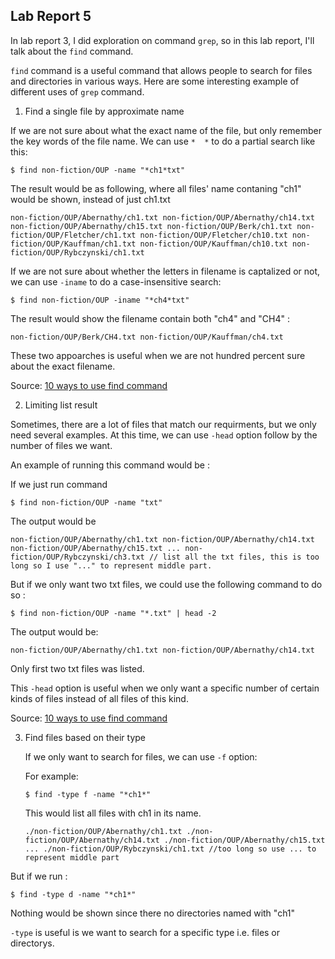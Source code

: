 ## Lab Report 5

In lab report 3, I did exploration on command `grep`, so in this lab report, I'll talk about the `find` command. 

`find` command is a useful command that allows people to search for files and directories in various ways. 
Here are some interesting example of different uses of `grep` command. 

1. Find a single file by approximate name 
  
  If we are not sure about what the exact name of the file, but only remember the key words of the file name.
  We can use `*  *`  to do a partial search like this:

  ``
  $ find non-fiction/OUP -name "*ch1*txt"
  ``
  
  The result would be as following, where all files' name contaning "ch1" would be shown, instead of just ch1.txt
  
  ``
  non-fiction/OUP/Abernathy/ch1.txt
  non-fiction/OUP/Abernathy/ch14.txt
  non-fiction/OUP/Abernathy/ch15.txt
  non-fiction/OUP/Berk/ch1.txt
  non-fiction/OUP/Fletcher/ch1.txt
  non-fiction/OUP/Fletcher/ch10.txt
  non-fiction/OUP/Kauffman/ch1.txt
  non-fiction/OUP/Kauffman/ch10.txt
  non-fiction/OUP/Rybczynski/ch1.txt
  ``
  
  If we are not sure about whether the letters in filename is captalized or not,
  we can use `-iname` to do a case-insensitive search: 
  
  ``
  $ find non-fiction/OUP -iname "*ch4*txt"
  ``
  
  The result would show the filename contain both "ch4" and "CH4" :
  
  ``
  non-fiction/OUP/Berk/CH4.txt
  non-fiction/OUP/Kauffman/ch4.txt
  ``
  
  These two appoarches is useful when we are not hundred percent sure about the exact filename. 
  
  Source: [10 ways to use find command](https://www.redhat.com/sysadmin/linux-find-command)
  

2. Limiting list result 

  Sometimes, there are a lot of files that match our requirments, but we only need several examples.
  At this time, we can use `-head` option follow by the number of files we want. 
  
  An example of running this command would be : 
  
  If we just run command 
  
  ``
  $ find non-fiction/OUP -name "txt"
  `` 
  
  The output would be 
  
  ``
  non-fiction/OUP/Abernathy/ch1.txt
  non-fiction/OUP/Abernathy/ch14.txt
  non-fiction/OUP/Abernathy/ch15.txt
  ...
  non-fiction/OUP/Rybczynski/ch3.txt
  // list all the txt files, this is too long so I use "..." to represent middle part. 
  `` 
  
  But if we only want two txt files, we could use the following command to do so : 
  
  ``
  $ find non-fiction/OUP -name "*.txt" | head -2
  ``
  
  The output would be:
  
  ``
  non-fiction/OUP/Abernathy/ch1.txt
  non-fiction/OUP/Abernathy/ch14.txt
  ``
  
  Only first two txt files was listed. 
  
  This `-head` option is useful when we only want a specific number of certain kinds of files instead of all files of this kind. 
  
  Source: [10 ways to use find command](https://www.redhat.com/sysadmin/linux-find-command)
  
  
3. Find files based on their type 

   If we only want to search for files, we can use `-f` option:
   
   For example: 
   
   ``
   $ find -type f -name "*ch1*"
   ``
   
   This would list all files with ch1 in its name. 
   
   ``
   ./non-fiction/OUP/Abernathy/ch1.txt
  ./non-fiction/OUP/Abernathy/ch14.txt
  ./non-fiction/OUP/Abernathy/ch15.txt
  ...
  ./non-fiction/OUP/Rybczynski/ch1.txt
  //too long so use ... to represent middle part 
  ``
  
  But if we run :
  
  ``
  $ find -type d -name "*ch1*"
  ``
  
  Nothing would be shown since there no directories named with "ch1"
  
  `-type` is useful is we want to search for a specific type i.e. files or directorys. 
  
   
  
  
  
  
